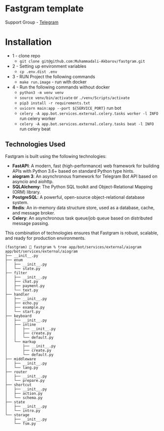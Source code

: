 # Fastgram template

Support Group - <a href="https://t.me/+bYouuOlqt1c3NmYy">Telegram</a><br>

# Installation
* 1 - clone repo 
  - ```git clone git@github.com:Muhammadali-Akbarov/fastgram.git```
* 2 - Setting up environment variables
  - ```cp .env.dist .env```
* 3 - RUN Project the following commands
  - ```make run.image``` - run with docker
* 4 - Run the following commands without docker
  - ```python3 -m venv venv```
  - ```source venv/bin/activate``` or ```./venv/Scripts/activate```
  - ```pip3 install -r requirements.txt```
  - ```uvicorn main:app --port ${SERVICE_PORT}``` run bot
  - ```celery -A app.bot.services.external.celery.tasks worker -l INFO``` run celery worker
  - ```celery -A app.bot.services.external.celery.tasks beat -l INFO``` run celery beat


## Technologies Used
Fastgram is built using the following technologies:
- **FastAPI**: A modern, fast (high-performance) web framework for building APIs with Python 3.6+ based on standard Python type hints.
- **aiogram 3**: An asynchronous framework for Telegram Bot API based on asyncio and aiohttp.
- **SQLAlchemy**: The Python SQL toolkit and Object-Relational Mapping (ORM) library.
- **PostgreSQL**: A powerful, open-source object-relational database system.
- **Redis**: An in-memory data structure store, used as a database, cache, and message broker.
- **Celery**: An asynchronous task queue/job queue based on distributed message passing.

This combination of technologies ensures that Fastgram is robust, scalable, and ready for production environments.


```
(fastgram) 🚀 fastgram % tree app/bot/services/external/aiogram
app/bot/services/external/aiogram
├── __init__.py
├── enum
│   ├── __init__.py
│   └── state.py
├── filter
│   ├── __init__.py
│   ├── chat.py
│   ├── payment.py
│   └── text.py
├── handler
│   ├── __init__.py
│   ├── echo.py
│   ├── example.py
│   └── start.py
├── keyboard
│   ├── __init__.py
│   ├── inline
│   │   ├── __init__.py
│   │   ├── create.py
│   │   └── default.py
│   └── markup
│       ├── __init__.py
│       ├── create.py
│       └── default.py
├── middleware
│   ├── __init__.py
│   └── lang.py
├── router
│   ├── __init__.py
│   └── prepare.py
├── shortcut
│   ├── __init__.py
│   ├── action.py
│   └── schema.py
├── state
│   ├── __init__.py
│   └── intro.py
└── storage
    ├── __init__.py
    └── fsm.py
```

